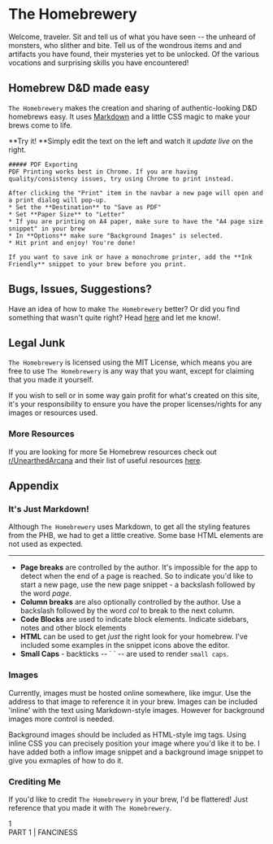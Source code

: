 # The Homebrewery
Welcome, traveler. Sit and tell us of what you have seen -- the unheard of monsters, who slither and bite. Tell us of the wondrous items and and artifacts you have found, their mysteries yet to be unlocked. Of the various vocations and surprising skills you have encountered!

## Homebrew D&D made easy
`The Homebrewery` makes the creation and sharing of authentic-looking D&D homebrews easy. It uses [Markdown](https://help.github.com/articles/markdown-basics/) and a little CSS magic to make your brews come to life.

**Try it! **Simply edit the text on the left and watch it *update live* on the right.

```note
##### PDF Exporting
PDF Printing works best in Chrome. If you are having quality/consistency issues, try using Chrome to print instead.

After clicking the "Print" item in the navbar a new page will open and a print dialog will pop-up.
* Set the **Destination** to "Save as PDF"
* Set **Paper Size** to "Letter"
* If you are printing on A4 paper, make sure to have the "A4 page size snippet" in your brew
* In **Options** make sure "Background Images" is selected.
* Hit print and enjoy! You're done!

If you want to save ink or have a monochrome printer, add the **Ink Friendly** snippet to your brew before you print.
```

## Bugs, Issues, Suggestions?
Have an idea of how to make `The Homebrewery` better? Or did you find something that wasn't quite right? Head [here](https://github.com/noahlange/homebrewery-electron/issues/new) and let me know!.

## Legal Junk
`The Homebrewery` is licensed using the MIT License, which means you are free to use `The Homebrewery` is any way that you want, except for claiming that you made it yourself.

If you wish to sell or in some way gain profit for what's created on this site, it's your responsibility to ensure you have the proper licenses/rights for any images or resources used.

### More Resources
If you are looking for more 5e Homebrew resources check out [r/UnearthedArcana](https://www.reddit.com/r/UnearthedArcana/) and their list of useful resources [here](https://www.reddit.com/r/UnearthedArcana/comments/3uwxx9/resources_open_to_the_community/).

## Appendix

### It's Just Markdown!
Although `The Homebrewery` uses Markdown, to get all the styling features from the PHB, we had to get a little creative. Some base HTML elements are not used as expected.
___
- **Page breaks** are controlled by the author. It's impossible for the app to detect when the end of a page is reached. So to indicate you'd like to start a new page, use the new page snippet - a backslash followed by the word *page*.
- **Column breaks** are also optionally controlled by the author. Use a backslash followed by the word *col* to break to the next column.
- **Code Blocks** are used to indicate block elements. Indicate sidebars, notes and other block elements
- **HTML** can be used to get *just* the right look for your homebrew. I've included some examples in the snippet icons above the editor.
- **Small Caps** - backticks -- \` \` -- are used to render `small caps`.

### Images
Currently, images must be hosted online somewhere, like imgur. Use the address to that image to reference it in your brew. Images can be included 'inline' with the text using Markdown-style images. However for background images more control is needed.

Background images should be included as HTML-style img tags. Using inline CSS you can precisely position your image where you'd like it to be. I have added both a inflow image snippet and a background image snippet to give you exmaples of how to do it.

### Crediting Me
If you'd like to credit `The Homebrewery` in your brew, I'd be flattered! Just reference that you made it with `The Homebrewery`.

<div class='page-number'>1</div>
<div class='footnote'>PART 1 | FANCINESS</div>